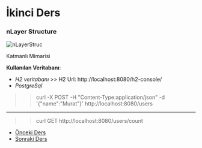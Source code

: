 # İkinci Ders

### nLayer Structure


![nLayerStruc](https://github.com/yildirim-murat/JavaTutorial/assets/150040119/f6d21dc1-3104-4681-971b-401dd2c64ece)


Katmanlı Mimarisi

**Kullanılan Veritabanı**: 
- _H2 veritabanı_ >> H2 Url: http://localhost:8080/h2-console/
- _PostgreSql_

>> curl -X POST -H "Content-Type:application/json" -d '{"name":"Murat"}' http://localhost:8080/users
---
>> curl GET http://localhost:8080/users/count

* [Önceki Ders](https://github.com/yildirim-murat/JavaTutorial/tree/master)
* [Sonraki Ders](https://github.com/yildirim-murat/JavaTutorial/tree/lesson3)